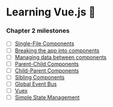 # Learning Vue.js :tada:

### Chapter 2 milestones

- [ ] [Single-File Components]()
- [ ] [Breaking the app into components]()
- [ ] [Managing data between components]()
- [ ] [Parent-Child Components]()
- [ ] [Child-Parent Components]()
- [ ] [Sibling Components]()
- [ ] [Global Event Bus]()
- [ ] [Vuex]()
- [ ] [Simple State Management]()
